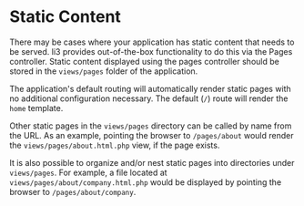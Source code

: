 # Static Content
There may be cases where your application has static content that needs to be served. li3 provides out-of-the-box functionality to do this via the Pages controller.  Static content displayed using the pages controller should be stored in the `views/pages` folder of the application.

The application's default routing will automatically render static pages with no additional configuration necessary.  The default (`/`) route will render the `home` template.

Other static pages in the `views/pages` directory can be called by name from the URL.  As an example, pointing the browser to `/pages/about` would render the `views/pages/about.html.php` view, if the page exists.

It is also possible to organize and/or nest static pages into directories under `views/pages`.  For example, a file located at `views/pages/about/company.html.php` would be displayed by pointing the browser to `/pages/about/company`.
